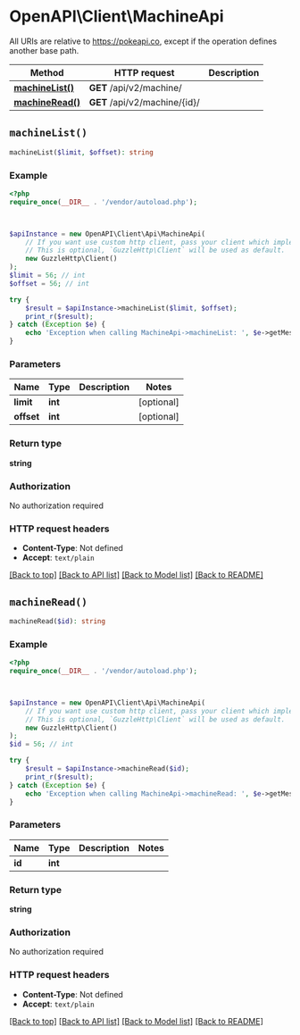 # OpenAPI\Client\MachineApi

All URIs are relative to https://pokeapi.co, except if the operation defines another base path.

| Method | HTTP request | Description |
| ------------- | ------------- | ------------- |
| [**machineList()**](MachineApi.md#machineList) | **GET** /api/v2/machine/ |  |
| [**machineRead()**](MachineApi.md#machineRead) | **GET** /api/v2/machine/{id}/ |  |


## `machineList()`

```php
machineList($limit, $offset): string
```



### Example

```php
<?php
require_once(__DIR__ . '/vendor/autoload.php');



$apiInstance = new OpenAPI\Client\Api\MachineApi(
    // If you want use custom http client, pass your client which implements `GuzzleHttp\ClientInterface`.
    // This is optional, `GuzzleHttp\Client` will be used as default.
    new GuzzleHttp\Client()
);
$limit = 56; // int
$offset = 56; // int

try {
    $result = $apiInstance->machineList($limit, $offset);
    print_r($result);
} catch (Exception $e) {
    echo 'Exception when calling MachineApi->machineList: ', $e->getMessage(), PHP_EOL;
}
```

### Parameters

| Name | Type | Description  | Notes |
| ------------- | ------------- | ------------- | ------------- |
| **limit** | **int**|  | [optional] |
| **offset** | **int**|  | [optional] |

### Return type

**string**

### Authorization

No authorization required

### HTTP request headers

- **Content-Type**: Not defined
- **Accept**: `text/plain`

[[Back to top]](#) [[Back to API list]](../../README.md#endpoints)
[[Back to Model list]](../../README.md#models)
[[Back to README]](../../README.md)

## `machineRead()`

```php
machineRead($id): string
```



### Example

```php
<?php
require_once(__DIR__ . '/vendor/autoload.php');



$apiInstance = new OpenAPI\Client\Api\MachineApi(
    // If you want use custom http client, pass your client which implements `GuzzleHttp\ClientInterface`.
    // This is optional, `GuzzleHttp\Client` will be used as default.
    new GuzzleHttp\Client()
);
$id = 56; // int

try {
    $result = $apiInstance->machineRead($id);
    print_r($result);
} catch (Exception $e) {
    echo 'Exception when calling MachineApi->machineRead: ', $e->getMessage(), PHP_EOL;
}
```

### Parameters

| Name | Type | Description  | Notes |
| ------------- | ------------- | ------------- | ------------- |
| **id** | **int**|  | |

### Return type

**string**

### Authorization

No authorization required

### HTTP request headers

- **Content-Type**: Not defined
- **Accept**: `text/plain`

[[Back to top]](#) [[Back to API list]](../../README.md#endpoints)
[[Back to Model list]](../../README.md#models)
[[Back to README]](../../README.md)
